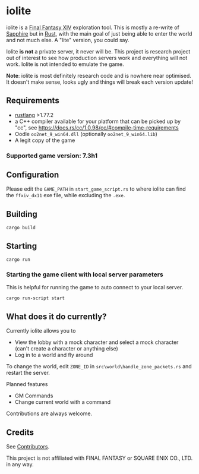 # iolite

iolite is a [Final Fantasy XIV](https://www.finalfantasyxiv.com/) exploration tool. This is mostly a re-write of [Sapphire](https://github.com/SapphireServer/Sapphire) but in [Rust](https://www.rust-lang.org/), with the main goal of just being able to enter the world and not much else. A "lite" version, you could say.

Iolite **is not** a private server, it never will be. This project is research project out of interest to see how production servers work and everything will not work. Iolite is not intended to emulate the game.

**Note**: iolite is most definitely research code and is nowhere near optimised. It doesn't make sense, looks ugly and things will break each version update!

## Requirements

- [rustlang](https://www.rust-lang.org/tools/install) >1.77.2
- a C++ compiler available for your platform that can be picked up by "cc", see https://docs.rs/cc/1.0.98/cc/#compile-time-requirements
- Oodle `oo2net_9_win64.dll` (optionally `oo2net_9_win64.lib`)
- A legit copy of the game

### Supported game version: 7.3h1

## Configuration

Please edit the `GAME_PATH` in `start_game_script.rs` to where iolite can find the `ffxiv_dx11` exe file, while excluding the `.exe`.

## Building

```shell
cargo build
```

## Starting

```shell
cargo run
```

### Starting the game client with local server parameters

This is helpful for running the game to auto connect to your local server.

```shell
cargo run-script start
```

## What does it do currently?

Currently iolite allows you to
 - View the lobby with a mock character and select a mock character (can't create a character or anything else)
 - Log in to a world and fly around

To change the world, edit `ZONE_ID` in `src\world\handle_zone_packets.rs` and restart the server.

Planned features
 - GM Commands
 - Change current world with a command

Contributions are always welcome.

## Credits

See [Contributors](https://github.com/0xbbadbeef/iolite/graphs/contributors).

This project is not affiliated with FINAL FANTASY or SQUARE ENIX CO., LTD. in any way.
